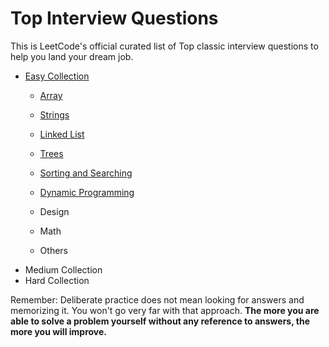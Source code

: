 # Top Interview Questions

This is LeetCode's official curated list of Top classic interview questions to help you land your dream job.

* [Easy Collection](https://github.com/liying8040/leetcode/tree/master/Easy%20Collection)
  * [Array](https://github.com/liying8040/leetcode/blob/master/Easy%20Collection/array.md)

  * [Strings](https://github.com/liying8040/leetcode/blob/master/Easy%20Collection/strings.md)

  * [Linked List](https://github.com/liying8040/leetcode/blob/master/Easy%20Collection/linked%20list.md)

  * [Trees](https://github.com/liying8040/leetcode/blob/master/Easy%20Collection/trees.md)

  * [Sorting and Searching](https://github.com/liying8040/leetcode/blob/master/Easy%20Collection/sorting%20and%20searching.md)

  * [Dynamic Programming](https://github.com/liying8040/leetcode/blob/master/Easy%20Collection/dynamic%20programming.md)

  * Design

  * Math

  * Others
* Medium Collection
* Hard Collection

Remember: Deliberate practice does not mean looking for answers and memorizing it. You won't go very far with that approach. **The more you are able to solve a problem yourself without any reference to answers, the more you will improve.**
